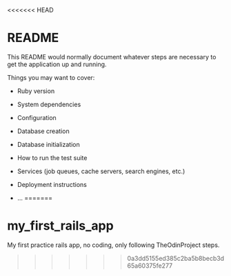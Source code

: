 <<<<<<< HEAD
# README

This README would normally document whatever steps are necessary to get the
application up and running.

Things you may want to cover:

* Ruby version

* System dependencies

* Configuration

* Database creation

* Database initialization

* How to run the test suite

* Services (job queues, cache servers, search engines, etc.)

* Deployment instructions

* ...
=======
# my_first_rails_app
My first practice rails app, no coding, only following TheOdinProject steps.
>>>>>>> 0a3dd5155ed385c2ba5b8becb3d65a60375fe277
